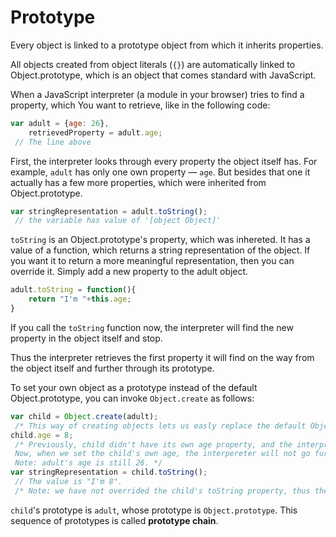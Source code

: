 # Prototype
Every object is linked to a prototype object from which it inherits properties.

All objects created from object literals (`{}`) are automatically linked to Object.prototype, which is an object that comes standard with JavaScript.

When a JavaScript interpreter (a module in your browser) tries to find a property, which You want to retrieve, like in the following code:
```js
var adult = {age: 26},
    retrievedProperty = adult.age;
 // The line above
```
First, the interpreter looks through every property the object itself has. For example, `adult` has only one own property — `age`. But besides that one it actually has a few more properties, which were inherited from Object.prototype.
```js
var stringRepresentation = adult.toString();
 // the variable has value of '[object Object]'
```

`toString` is an Object.prototype's property, which was inhereted. It has a value of a function, which returns a string representation of the object. If you want it to return a more meaningful representation, then you can override it. Simply add a new property to the adult object.

```js
adult.toString = function(){
    return "I'm "+this.age;
}
```
If you call the `toString` function now, the interpreter will find the new property in the object itself and stop.

Thus the interpreter retrieves the first property it will find on the way from the object itself and further through its prototype.

To set your own object as a prototype instead of the default Object.prototype, you can invoke `Object.create` as follows:

```js
var child = Object.create(adult);
 /* This way of creating objects lets us easly replace the default Object.prototype with the one we want. In this case, the child's prototype is the adult object. */
child.age = 8;
 /* Previously, child didn't have its own age property, and the interpreter had to look further to the child's prototype to find it.
 Now, when we set the child's own age, the interpereter will not go further.
 Note: adult's age is still 26. */
var stringRepresentation = child.toString();
 // The value is "I'm 8".
 /* Note: we have not overrided the child's toString property, thus the adult's method will be invoked. If adult did not have toString property, then Object.prototype's toString method would be invoked, and we would get "[object Object]" instead of "I'm 8" */
```

`child`'s prototype is `adult`, whose prototype is `Object.prototype`. This sequence of prototypes is called **prototype chain**.
